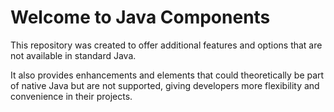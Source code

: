 # Welcome to **Java Components**

This repository was created to offer additional features and options that are not available in standard Java.

It also provides enhancements and elements that could theoretically be part of native Java but are not supported, giving developers more flexibility and convenience in their projects.